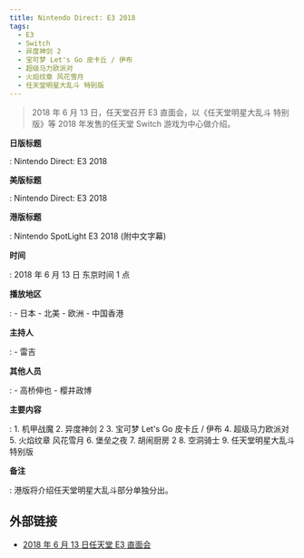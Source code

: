 ```yaml
---
title: Nintendo Direct: E3 2018
tags:
  - E3
  - Switch
  - 异度神剑 2
  - 宝可梦 Let's Go 皮卡丘 / 伊布
  - 超级马力欧派对
  - 火焰纹章 风花雪月
  - 任天堂明星大乱斗 特别版
---
```


> 2018 年 6 月 13 日，任天堂召开 E3 直面会，以《任天堂明星大乱斗 特别版》等 2018 年发售的任天堂 Switch 游戏为中心做介绍。

**日版标题**

:   Nintendo Direct: E3 2018

**美版标题**

:   Nintendo Direct: E3 2018

**港版标题**

:   Nintendo SpotLight E3 2018 (附中文字幕)

**时间**

:   2018 年 6 月 13 日 东京时间 1 点

**播放地区**

:   - 日本
    - 北美
    - 欧洲
    - 中国香港

**主持人**

:   - 雷吉

**其他人员**

:   - 高桥伸也
    - 樱井政博

**主要内容**

:   1. 机甲战魔
    2. 异度神剑 2
    3. 宝可梦 Let's Go 皮卡丘 / 伊布
    4. 超级马力欧派对
    5. 火焰纹章 风花雪月
    6. 堡垒之夜
    7. 胡闹厨房 2
    8. 空洞骑士
    9. 任天堂明星大乱斗 特别版

**备注**

:   港版将介绍任天堂明星大乱斗部分单独分出。

## 外部链接

- [2018 年 6 月 13 日任天堂 E3 直面会](https://www.bilibili.com/video/BV1z7411p7Wv/)
